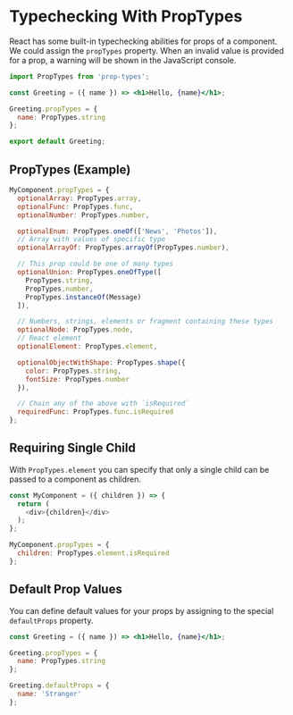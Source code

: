 # Typechecking With PropTypes

React has some built-in typechecking abilities for props of a component. We could assign the `propTypes` property. When an invalid value is provided for a prop, a warning will be shown in the JavaScript console.

```jsx
import PropTypes from 'prop-types';

const Greeting = ({ name }) => <h1>Hello, {name}</h1>;

Greeting.propTypes = {
  name: PropTypes.string
};

export default Greeting;
```

## PropTypes (Example)

```jsx
MyComponent.propTypes = {
  optionalArray: PropTypes.array,
  optionalFunc: PropTypes.func,
  optionalNumber: PropTypes.number,

  optionalEnum: PropTypes.oneOf(['News', 'Photos']),
  // Array with values of specific type
  optionalArrayOf: PropTypes.arrayOf(PropTypes.number),

  // This prop could be one of many types
  optionalUnion: PropTypes.oneOfType([
    PropTypes.string,
    PropTypes.number,
    PropTypes.instanceOf(Message)
  ]),

  // Numbers, strings, elements or fragment containing these types
  optionalNode: PropTypes.node,
  // React element
  optionalElement: PropTypes.element,

  optionalObjectWithShape: PropTypes.shape({
    color: PropTypes.string,
    fontSize: PropTypes.number
  }),

  // Chain any of the above with `isRequired`
  requiredFunc: PropTypes.func.isRequired
};
```

## Requiring Single Child

With `PropTypes.element` you can specify that only a single child can be passed to a component as children.

```js
const MyComponent = ({ children }) => {
  return (
    <div>{children}</div>
  );
};

MyComponent.propTypes = {
  children: PropTypes.element.isRequired
};
```

## Default Prop Values

You can define default values for your props by assigning to the special `defaultProps` property.

```jsx
const Greeting = ({ name }) => <h1>Hello, {name}</h1>;

Greeting.propTypes = {
  name: PropTypes.string
};

Greeting.defaultProps = {
  name: 'Stranger'
};
```
